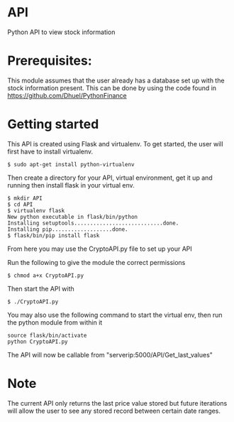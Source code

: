 # API
Python API to view stock information

# Prerequisites:

This module assumes that the user already has a database set up with the stock information present.
This can be done by using the code found in https://github.com/Dhuel/PythonFinance

# Getting started

This API is created using Flask and virtualenv. To get started, the user will first have to install virtualenv.
```
$ sudo apt-get install python-virtualenv
```
Then create a directory for your API, virtual environment, get it up and running then install flask in your virtual env.
```
$ mkdir API
$ cd API
$ virtualenv flask
New python executable in flask/bin/python
Installing setuptools............................done.
Installing pip...................done.
$ flask/bin/pip install flask
```
From here you may use the CryptoAPI.py file to set up your API

Run the following to give the module the correct permissions
```
$ chmod a+x CryptoAPI.py
```
Then start the API with 
```
$ ./CryptoAPI.py
```
You may also use the following command to start the virtual env, then run the python module from within it
```
source flask/bin/activate
python CryptoAPI.py
```

The API will now be callable from "serverip:5000/API/Get_last_values"

# Note

The current API only returns the last price value stored but future iterations will allow the user to see any stored record between certain date ranges.

